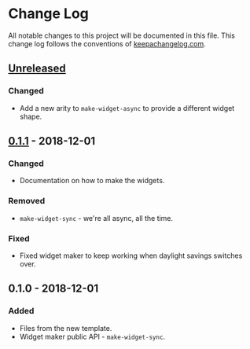 # Change Log
All notable changes to this project will be documented in this file. This change log follows the conventions of [keepachangelog.com](http://keepachangelog.com/).

## [Unreleased]
### Changed
- Add a new arity to `make-widget-async` to provide a different widget shape.

## [0.1.1] - 2018-12-01
### Changed
- Documentation on how to make the widgets.

### Removed
- `make-widget-sync` - we're all async, all the time.

### Fixed
- Fixed widget maker to keep working when daylight savings switches over.

## 0.1.0 - 2018-12-01
### Added
- Files from the new template.
- Widget maker public API - `make-widget-sync`.

[Unreleased]: https://github.com/your-name/aoc2018/compare/0.1.1...HEAD
[0.1.1]: https://github.com/your-name/aoc2018/compare/0.1.0...0.1.1
